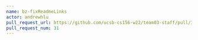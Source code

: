 ```yaml
---
name: bz-fixReadmeLinks
actor: andrewhlu
pull_request_url: https://github.com/ucsb-cs156-w22/team03-staff/pull/31
pull_request_num: 31
---
```

